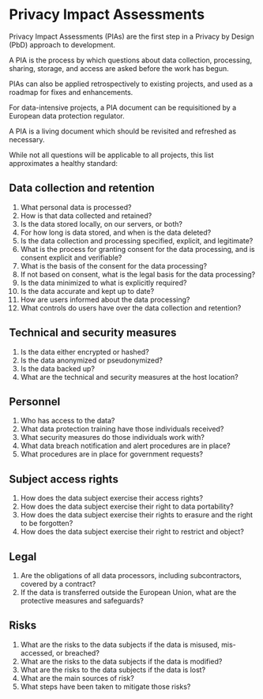# Privacy Impact Assessments

Privacy Impact Assessments (PIAs) are the first step in a Privacy by Design (PbD) approach to development.

A PIA is the process by which questions about data collection, processing, sharing, storage, and access are asked before the work has begun.

PIAs can also be applied retrospectively to existing projects, and used as a roadmap for fixes and enhancements.

For data-intensive projects, a PIA document can be requisitioned by a European data protection regulator.

A PIA is a living document which should be revisited and refreshed as necessary.

While not all questions will be applicable to all projects, this list approximates a healthy standard:

## Data collection and retention
1. What personal data is processed?
2. How is that data collected and retained?
3. Is the data stored locally, on our servers, or both?
4. For how long is data stored, and when is the data deleted?
5. Is the data collection and processing specified, explicit, and legitimate?
6. What is the process for granting consent for the data processing, and is consent explicit and verifiable?
7. What is the basis of the consent for the data processing?
8. If not based on consent, what is the legal basis for the data processing?
9. Is the data minimized to what is explicitly required?
10. Is the data accurate and kept up to date?
11. How are users informed about the data processing?
12. What controls do users have over the data collection and retention?

## Technical and security measures
1. Is the data either encrypted or hashed?
2. Is the data anonymized or pseudonymized?
3. Is the data backed up?
4. What are the technical and security measures at the host location?

## Personnel
1. Who has access to the data?
2. What data protection training have those individuals received?
3. What security measures do those individuals work with?
4. What data breach notification and alert procedures are in place?
5. What procedures are in place for government requests?

## Subject access rights
1. How does the data subject exercise their access rights?
2. How does the data subject exercise their right to data portability?
3. How does the data subject exercise their rights to erasure and the right to be forgotten?
4. How does the data subject exercise their right to restrict and object?

## Legal
1. Are the obligations of all data processors, including subcontractors, covered by a contract?
2. If the data is transferred outside the European Union, what are the protective measures and safeguards?

## Risks
1. What are the risks to the data subjects if the data is misused, mis-accessed, or breached?
2. What are the risks to the data subjects if the data is modified?
3. What are the risks to the data subjects if the data is lost?
4. What are the main sources of risk?
5. What steps have been taken to mitigate those risks?
